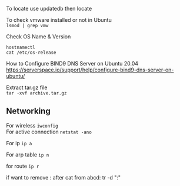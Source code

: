 To locate use updatedb then locate

To check vmware installed or not in Ubuntu  
`lsmod | grep vmw`

Check OS Name & Version
```
hostnamectl
cat /etc/os-release
```

How to Configure BIND9 DNS Server on Ubuntu 20.04
https://serverspace.io/support/help/configure-bind9-dns-server-on-ubuntu/

Extract tar.gz file  
`tar -xvf archive.tar.gz`

## Networking

For wireless `iwconfig` <br/>
For active connection `netstat -ano`

For ip
`ip a`

For arp table
`ip n`

for route
`ip r`

if want to remove : after cat from abcd:
tr -d ":"